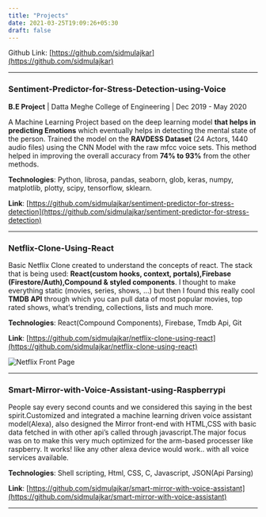 ```yaml
---
title: "Projects"
date: 2021-03-25T19:09:26+05:30
draft: false
---
```


Github Link: [https://github.com/sidmulajkar](https://github.com/sidmulajkar)

----------------------------------------------------------------------------
### Sentiment-Predictor-for-Stress-Detection-using-Voice

**B.E Project** | Datta Meghe College of Engineering | Dec 2019 - May 2020

A Machine Learning Project based on the deep learning model **that helps in predicting Emotions** which eventually helps in detecting the mental state of the person. Trained the model on the **RAVDESS Dataset** (24 Actors, 1440 audio files) using the CNN Model with the raw mfcc voice sets. This method helped in improving the overall accuracy from **74% to 93%** from the other methods.

**Technologies**: Python, librosa, pandas, seaborn, glob, keras, numpy, matplotlib, plotty, scipy, tensorflow, sklearn.

**Link**: [https://github.com/sidmulajkar/sentiment-predictor-for-stress-detection](https://github.com/sidmulajkar/sentiment-predictor-for-stress-detection)

------------------------------------------------------------------------------
### Netflix-Clone-Using-React

Basic Netflix Clone created to understand the concepts of react. The stack that is being used: **React(custom hooks, context, portals),Firebase (Firestore/Auth),Compound & styled components**. I thought to make everything static (movies, series, shows, ...) but then I found this really cool **TMDB API** through which you can pull data of most popular movies, top rated shows, what’s trending, collections, lists and much more.

**Technologies**: React(Compound Components), Firebase, Tmdb Api, Git

**Link**: [https://github.com/sidmulajkar/netflix-clone-using-react](https://github.com/sidmulajkar/netflix-clone-using-react)

![Netflix Front Page](/images/demo1.png)

------------------------------------------------------------------------------
### Smart-Mirror-with-Voice-Assistant-using-Raspberrypi

People say every second counts and we considered this saying in the best spirit.Customized and integrated a machine learning driven voice assistant model(Alexa), also designed the Mirror front-end with HTML,CSS with basic data fetched in with other api’s called through javascript.The major focus was on to make this very much optimized for the arm-based processer like raspberry. It works! like any other alexa device would work.. with all voice services available.

**Technologies**: Shell scripting, Html, CSS, C, Javascript, JSON(Api Parsing)

**Link**: [https://github.com/sidmulajkar/smart-mirror-with-voice-assistant](https://github.com/sidmulajkar/smart-mirror-with-voice-assistant)

------------------------------------------------------------------------------
